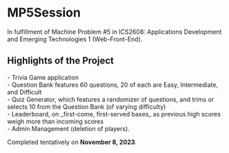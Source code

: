 # MP5Session

In fulfillment of Machine Problem #5 in ICS2608: Applications Development and Emerging Technologies 1 (Web-Front-End).

<h2>Highlights of the Project</h2>
- Trivia Game application <br>
- Question Bank features 60 questions, 20 of each are Easy, Intermediate, and Difficult <br>
- Quiz Generator, which features a randomizer of questions, and trims or selects 10 from the Question Bank (of varying difficulty)  <br>
- Leaderboard, on _first-come, first-served bases_ as previous high scores weigh more than incoming scores <br>
- Admin Management (deletion of players).  <br>

Completed tentatively on **November 8, 2023**.
